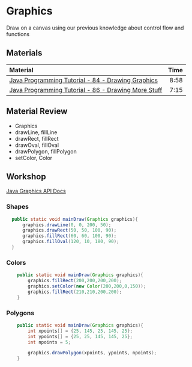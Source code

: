 # Graphics
Draw on a canvas using our previous knowledge about control flow and functions

## Materials
| Material | Time |
|:---------|-----:|
| [Java Programming Tutorial - 84 - Drawing Graphics](https://www.youtube.com/watch?v=2l5-5PMUc5Y) | 8:58 |
| [Java Programming Tutorial - 86 - Drawing More Stuff](https://www.youtube.com/watch?v=OWOeE90ET6w) | 7:15 |


## Material Review
- Graphics
- drawLine, fillLine
- drawRect, fillRect
- drawOval, fillOval
- drawPolygon, fillPolygon
- setColor, Color

## Workshop
[Java Graphics API Docs](https://docs.oracle.com/javase/7/docs/api/java/awt/Graphics.html)

### Shapes
```java
  public static void mainDraw(Graphics graphics){
      graphics.drawLine(0, 0, 200, 50);
      graphics.drawRect(50, 50, 100, 90);
      graphics.fillRect(60, 60, 100, 90);
      graphics.fillOval(120, 10, 180, 90);
  }
```

### Colors
```java
    public static void mainDraw(Graphics graphics){
        graphics.fillRect(200,200,200,200);
        graphics.setColor(new Color(200,200,0,150));
        graphics.fillRect(210,210,200,200);
    }
```

### Polygons
```java
    public static void mainDraw(Graphics graphics){
        int xpoints[] = {25, 145, 25, 145, 25};
        int ypoints[] = {25, 25, 145, 145, 25};
        int npoints = 5;

        graphics.drawPolygon(xpoints, ypoints, npoints);
    }
```
